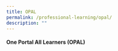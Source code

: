 ```yaml
---
title: OPAL
permalink: /professional-learning/opal/
description: ""
---
```

#### One Portal All Learners (OPAL)
